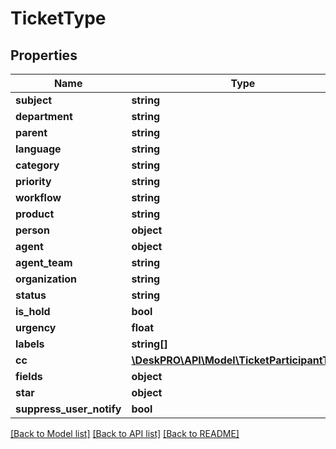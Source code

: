 # TicketType

## Properties
Name | Type | Description | Notes
------------ | ------------- | ------------- | -------------
**subject** | **string** |  | [optional] 
**department** | **string** |  | [optional] 
**parent** | **string** |  | [optional] 
**language** | **string** |  | [optional] 
**category** | **string** |  | [optional] 
**priority** | **string** |  | [optional] 
**workflow** | **string** |  | [optional] 
**product** | **string** |  | [optional] 
**person** | **object** |  | [optional] 
**agent** | **object** |  | [optional] 
**agent_team** | **string** |  | [optional] 
**organization** | **string** |  | [optional] 
**status** | **string** |  | [optional] 
**is_hold** | **bool** |  | [optional] 
**urgency** | **float** |  | [optional] 
**labels** | **string[]** |  | [optional] 
**cc** | [**\DeskPRO\API\Model\TicketParticipantType[]**](TicketParticipantType.md) |  | [optional] 
**fields** | **object** |  | [optional] 
**star** | **object** |  | [optional] 
**suppress_user_notify** | **bool** |  | [optional] 

[[Back to Model list]](../README.md#documentation-for-models) [[Back to API list]](../README.md#documentation-for-api-endpoints) [[Back to README]](../README.md)


